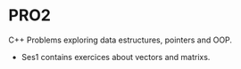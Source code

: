 # PRO2
C++ Problems exploring data estructures, pointers and OOP.

-  Ses1 contains exercices about vectors and matrixs.
  
